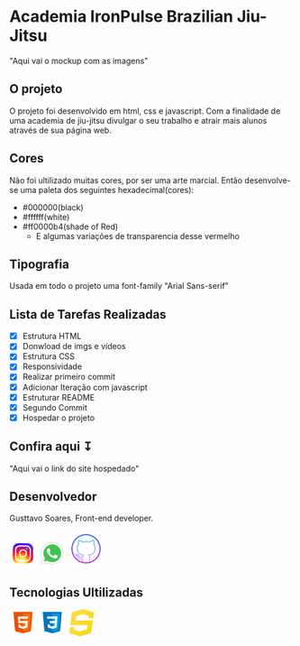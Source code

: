 # Academia IronPulse Brazilian Jiu-Jitsu
 "Aqui vai o mockup com as imagens"
## O projeto
O projeto foi desenvolvido em html, css e javascript. Com a finalidade de uma academia de jiu-jitsu divulgar o seu trabalho e atrair mais alunos através de sua página web.

## Cores
Não foi ultilizado muitas cores, por ser uma arte marcial. Então desenvolve-se uma paleta dos seguintes hexadecimal(cores):
- #000000(black)
- #ffffff(white)
- #ff0000b4(shade of Red)
    - E algumas variações de transparencia desse vermelho

## Tipografia
 Usada em todo o projeto uma font-family "Arial Sans-serif"

## Lista de Tarefas Realizadas
- [x] Estrutura HTML
- [x] Donwload de imgs e vídeos
- [x] Estrutura CSS
- [x] Responsividade
- [x] Realizar primeiro commit
- [x] Adicionar Iteração com javascript
- [x] Estruturar README
- [x] Segundo Commit
- [x] Hospedar o projeto

## Confira aqui ↧
 "Aqui vai o link do site hospedado"

## Desenvolvedor 
 Gusttavo Soares, Front-end developer. 

 [![Instagram](./assets/midias/icons8-instagram-48.png)](https://www.instagram.com/gusttavosoares._/)
 [![Whastapp](./assets/midias/icons8-whatsapp-48.png)](https://api.whatsapp.com/send?phone=5561985801669)
 [![github](./assets/midias/icons8-github-64.png)](https://github.com/Gusttavo-Soares)

 ## Tecnologias Ultilizadas 
 [![html](./assets/midias/icons8-html5-48.png)](https://developer.mozilla.org/pt-BR/docs/Learn/Getting_started_with_the_web/HTML_basics)
 [![html](./assets/midias/icons8-css-48.png)](https://developer.mozilla.org/pt-BR/docs/Learn/Getting_started_with_the_web/CSS_basics)
 [![html](./assets/midias/icons8-javascript-48.png)](https://www.javascript.com/)

 


